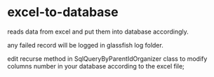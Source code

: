 # excel-to-database
reads data from excel and put them into database accordingly.


any failed record will be logged in glassfish log folder.

edit recurse method in SqlQueryByParentIdOrganizer class to modify columns number in your database according to the excel file;
